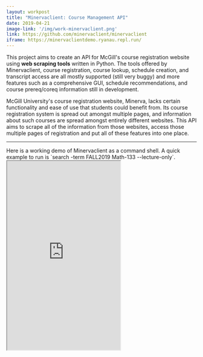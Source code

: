 ```yaml
---
layout: workpost
title: "Minervaclient: Course Management API"
date: 2019-04-21
image-link: '/img/work-minervaclient.png'
link: https://github.com/minervaclient/minervaclient
iframe: https://minervaclientdemo.ryanau.repl.run/
---
```


This project aims to create an API for McGill's course registration website using **web scraping tools** written in Python. The tools offered by Minervaclient, course registration, course lookup, schedule creation, and transcript access are all mostly supported (still very buggy) and more features such as a comprehensive GUI, schedule recommendations, and course prereq/coreq information still in development.  

McGill University's course registration website, Minerva, lacks certain functionality and ease of use that students could benefit from.  Its course registration system is spread out amongst multiple pages, and information about such courses are spread amongst entirely different websites.  This API aims to scrape all of the information from those websites, access those multiple pages of registration and put all of these features into one place.


<hr>
Here is a working demo of Minervaclient as a command shell.  A quick example to run is `search -term FALL2019 Math-133 --lecture-only`.

<iframe src="https://minervaclientdemo.ryanau.repl.run/"></iframe>

<style>
section {
    float:left;
}
iframe {
    width:inherit;
    height:500px;
}
</style>